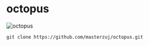 # octopus
![octopus](https://github.com/user-attachments/assets/c064c4e3-2f4c-40ce-b667-52a8474939f1)


    git clone https://github.com/masterzuj/octopus.git
